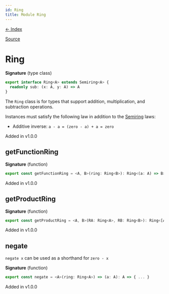 ```yaml
---
id: Ring
title: Module Ring
---
```


[← Index](.)

[Source](https://github.com/gcanti/fp-ts/blob/master/src/Ring.ts)

# Ring

**Signature** (type class)

```ts
export interface Ring<A> extends Semiring<A> {
  readonly sub: (x: A, y: A) => A
}
```

The `Ring` class is for types that support addition, multiplication, and subtraction operations.

Instances must satisfy the following law in addition to the [Semiring](./Semiring.md) laws:

- Additive inverse: `a - a = (zero - a) + a = zero`

Added in v1.0.0

## getFunctionRing

**Signature** (function)

```ts
export const getFunctionRing = <A, B>(ring: Ring<B>): Ring<(a: A) => B> => { ... }
```

Added in v1.0.0

## getProductRing

**Signature** (function)

```ts
export const getProductRing = <A, B>(RA: Ring<A>, RB: Ring<B>): Ring<[A, B]> => { ... }
```

Added in v1.0.0

## negate

`negate x` can be used as a shorthand for `zero - x`

**Signature** (function)

```ts
export const negate = <A>(ring: Ring<A>) => (a: A): A => { ... }
```

Added in v1.0.0
